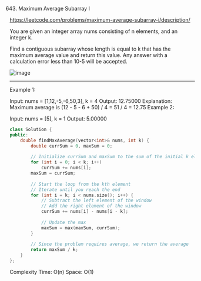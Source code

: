 643. Maximum Average Subarray I

https://leetcode.com/problems/maximum-average-subarray-i/description/

You are given an integer array nums consisting of n elements, and an integer k.

Find a contiguous subarray whose length is equal to k that has the maximum average value and return this value. Any answer with a calculation error less than 10-5 will be accepted.



![image](https://github.com/user-attachments/assets/7b70e8c4-a3ed-4254-b2a0-475d6f7c35eb)

 ---
 

Example 1:

Input: nums = [1,12,-5,-6,50,3], k = 4
Output: 12.75000
Explanation: Maximum average is (12 - 5 - 6 + 50) / 4 = 51 / 4 = 12.75
Example 2:

Input: nums = [5], k = 1
Output: 5.00000

```cpp
class Solution {
public:
    double findMaxAverage(vector<int>& nums, int k) {
        double currSum = 0, maxSum = 0;
        
        // Initialize currSum and maxSum to the sum of the initial k elements
        for (int i = 0; i < k; i++)
            currSum += nums[i];
        maxSum = currSum;
        
        // Start the loop from the kth element 
        // Iterate until you reach the end
        for (int i = k; i < nums.size(); i++) {
            // Subtract the left element of the window
            // Add the right element of the window
            currSum += nums[i] - nums[i - k];
            
            // Update the max
            maxSum = max(maxSum, currSum);
        }
        
        // Since the problem requires average, we return the average
        return maxSum / k;
    }
};

```
Complexity
Time: O(n)
Space: O(1)
